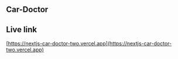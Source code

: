 ## Car-Doctor

## Live link
[https://nextjs-car-doctor-two.vercel.app](https://nextjs-car-doctor-two.vercel.app) 


